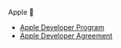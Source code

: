 Apple 🍎

- [Apple Developer Program](https://developer.apple.com/)
- [Apple Developer Agreement](https://developer.apple.com/support/terms/#apple-developer-agreement)

